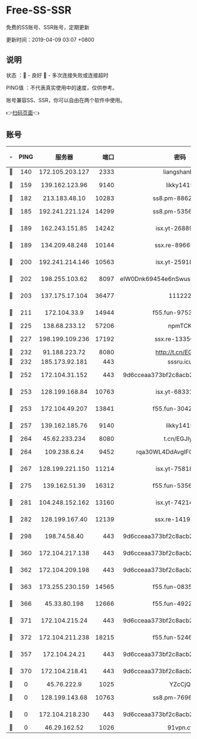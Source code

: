 # Free-SS-SSR

免费的SS账号、SSR账号，定期更新

更新时间：2019-04-09 03:07 +0800

## 说明

状态     ：🙂 - 良好 🙁 - 多次连接失败或连接超时

PING值   ：不代表真实使用中的速度，仅供参考。

账号兼容SS、SSR，你可以自由在两个软件中使用。

👉[扫码页面](https://liesauer.github.io/Free-SS-SSR/)👈

## 账号

|-|PING|服务器|端口|密码|加密方式|区域|
|:----:|:----:|:-----:|-----:|:----:|:----:|:----:|
|🙂|140|172.105.203.127|2333|liangshanbo|chacha20|JP|
|🙂|159|139.162.123.96|9140|likky1415|aes-256-cfb|JP|
|🙂|182|213.183.48.10|10283|ss8.pm-88628460|rc4-md5|RU|
|🙂|185|192.241.221.124|14299|ss8.pm-53565122|aes-256-cfb|US|
|🙂|189|162.243.151.85|14242|isx.yt-26889865|aes-256-cfb|US|
|🙂|189|134.209.48.248|10144|ssx.re-89665984|aes-256-cfb|US|
|🙂|200|192.241.214.146|10563|isx.yt-25918764|aes-256-cfb|US|
|🙂|202|198.255.103.62|8097|eIW0Dnk69454e6nSwuspv9DmS201tQ0D|aes-256-cfb|US|
|🙂|203|137.175.17.104|36477|111222|aes-256-cfb|CN|
|🙂|211|172.104.33.9|14944|f55.fun-97539524|aes-256-cfb|SG|
|🙂|225|138.68.233.12|57206|npmTCK|rc4-md5|US|
|🙂|227|198.199.109.236|17192|ssx.re-13356046|aes-256-cfb|US|
|🙂|232|91.188.223.72|8080|http://t.cn/EGJIyrl|rc4-md5|RU|
|🙂|232|185.173.92.181|443|sssru.icu|rc4-md5|RU|
|🙂|252|172.104.31.152|443|9d6cceaa373bf2c8acb22e60b6a58be6|aes-256-cfb|US|
|🙂|253|128.199.168.84|10763|isx.yt-68331101|aes-256-cfb|SG|
|🙂|253|172.104.49.207|13841|f55.fun-30420526|aes-256-cfb|SG|
|🙂|257|139.162.185.76|9140|likky1415|aes-256-cfb|DE|
|🙂|264|45.62.233.234|8080|t.cn/EGJIyrl|rc4-md5|CA|
|🙂|264|109.238.6.24|9452|rqa30WL4DdAvgIFG6Fs3znzTa|aes-256-cfb|FR|
|🙂|267|128.199.221.150|11214|isx.yt-75818921|aes-256-cfb|SG|
|🙂|275|139.162.51.39|16312|f55.fun-53567565|aes-256-cfb|SG|
|🙂|281|104.248.152.162|13160|isx.yt-74214168|aes-256-cfb|SG|
|🙂|282|128.199.167.40|12139|ssx.re-14197752|aes-256-cfb|SG|
|🙂|298|198.74.58.40|443|9d6cceaa373bf2c8acb22e60b6a58be6|aes-256-cfb|US|
|🙂|360|172.104.217.138|443|9d6cceaa373bf2c8acb22e60b6a58be6|aes-256-cfb|US|
|🙂|362|172.104.209.198|443|9d6cceaa373bf2c8acb22e60b6a58be6|aes-256-cfb|US|
|🙂|363|173.255.230.159|14565|f55.fun-08354460|aes-256-cfb|US|
|🙂|366|45.33.80.198|12666|f55.fun-49224409|aes-256-cfb|US|
|🙂|371|172.104.215.24|443|9d6cceaa373bf2c8acb22e60b6a58be6|aes-256-cfb|US|
|🙂|372|172.104.211.238|18215|f55.fun-52464374|aes-256-cfb|US|
|🙂|357|172.104.24.21|443|9d6cceaa373bf2c8acb22e60b6a58be6|aes-256-cfb|US|
|🙂|370|172.104.218.41|443|9d6cceaa373bf2c8acb22e60b6a58be6|aes-256-cfb|US|
|🙁|0|45.76.222.9|1025|YZcCjQ|rc4-md5|JP|
|🙁|0|128.199.143.68|10763|ss8.pm-76962074|aes-256-cfb|SG|
|🙁|0|172.104.218.230|443|9d6cceaa373bf2c8acb22e60b6a58be6|aes-256-cfb|US|
|🙁|0|46.29.162.52|1026|91vpn.cf|rc4-md5|RU|
